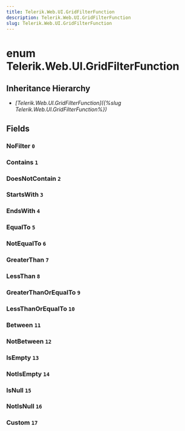 ```yaml
---
title: Telerik.Web.UI.GridFilterFunction
description: Telerik.Web.UI.GridFilterFunction
slug: Telerik.Web.UI.GridFilterFunction
---
```


# enum Telerik.Web.UI.GridFilterFunction

## Inheritance Hierarchy

* *[Telerik.Web.UI.GridFilterFunction]({%slug Telerik.Web.UI.GridFilterFunction%})*

## Fields

### NoFilter `0`

### Contains `1`

### DoesNotContain `2`

### StartsWith `3`

### EndsWith `4`

### EqualTo `5`

### NotEqualTo `6`

### GreaterThan `7`

### LessThan `8`

### GreaterThanOrEqualTo `9`

### LessThanOrEqualTo `10`

### Between `11`

### NotBetween `12`

### IsEmpty `13`

### NotIsEmpty `14`

### IsNull `15`

### NotIsNull `16`

### Custom `17`


